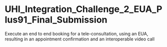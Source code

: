 # UHI_Integration_Challenge_2_EUA_Plus91_Final_Submission
Execute an end to end booking for a tele-consultation, using an EUA, resulting in an appointment confirmation and an interoperable video call
